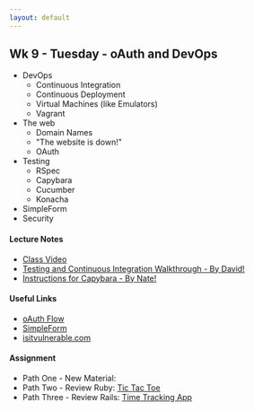 ```yaml
---
layout: default
---
```


## Wk 9 - Tuesday - oAuth and DevOps

<!--
**Challenge:** [Discuss Rails](https://github.com/masonfmatthews/rails_assignments/blob/master/challenges/discuss_rails.md)

**Challenge:** [Discuss Development](https://github.com/masonfmatthews/rails_assignments/blob/master/challenges/discuss_development.md)

**Challenge:** [Discuss Supporting Tech](https://github.com/masonfmatthews/rails_assignments/blob/master/challenges/discuss_supporting_technologies.md)

-->

* DevOps
  * Continuous Integration
  * Continuous Deployment
  * Virtual Machines (like Emulators)
  * Vagrant
* The web
  * Domain Names
  * "The website is down!"
  * OAuth
* Testing
  * RSpec
  * Capybara
  * Cucumber
  * Konacha
* SimpleForm
* Security

#### Lecture Notes

* [Class Video]()
* [Testing and Continuous Integration Walkthrough - By David!](https://gist.github.com/dbernheisel/6c58113b01114eb97c45)
* [Instructions for Capybara - By Nate!](w9-1/capybara)

#### Useful Links

* [oAuth Flow](w9-1/flickr_oauth_flow.jpg)
* [SimpleForm](https://github.com/plataformatec/simple_form)
* [isitvulnerable.com](https://isitvulnerable.com/)

#### Assignment

* Path One - New Material:
* Path Two - Review Ruby: [Tic Tac Toe](https://github.com/tiyd-rails-2016-01/overview_tic_tac_toe)
* Path Three - Review Rails: [Time Tracking App](https://github.com/tiyd-rails-2016-01/overview_time_tracking_app)
